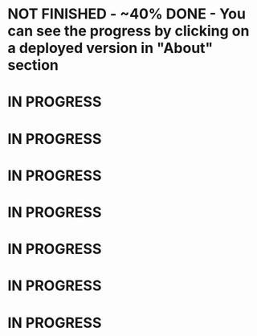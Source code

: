 # NOT FINISHED - ~40% DONE - You can see the progress by clicking on a deployed version in "About" section
# IN PROGRESS
# IN PROGRESS
# IN PROGRESS
# IN PROGRESS
# IN PROGRESS
# IN PROGRESS
# IN PROGRESS


